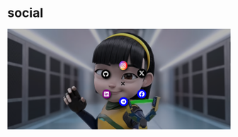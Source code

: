 # social
![social](https://raw.githubusercontent.com/setyabudipratama/component/main/gambar/social.png)
